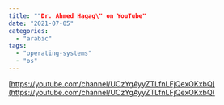 ```yaml
---
title: ""Dr. Ahmed Hagag\" on YouTube"
date: "2021-07-05"
categories: 
  - "arabic"
tags: 
  - "operating-systems"
  - "os"
---
```


[https://youtube.com/channel/UCzYgAyyZTLfnLFjQexOKxbQ](https://youtube.com/channel/UCzYgAyyZTLfnLFjQexOKxbQ)
